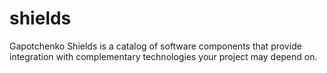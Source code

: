 # shields
Gapotchenko Shields is a catalog of software components that provide integration with complementary technologies your project may depend on.
